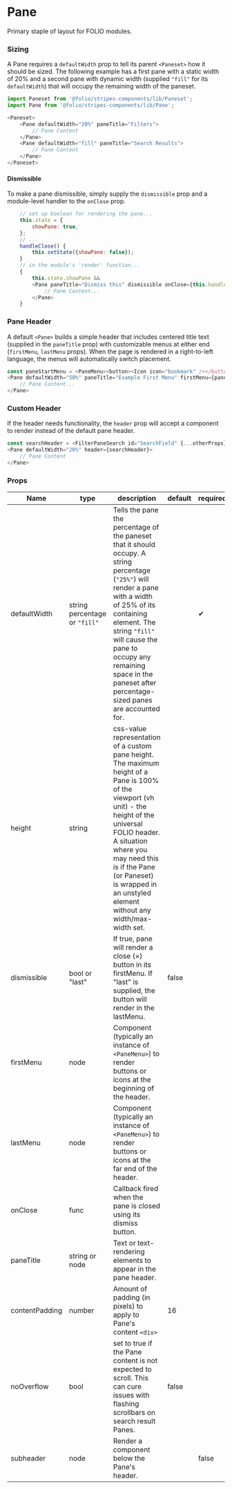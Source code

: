 # Pane

Primary staple of layout for FOLIO modules.

### Sizing
A Pane requires a `defaultWidth` prop to tell its parent `<Paneset>` how it should be sized. The following example has a first pane with a static width of 20% and a second pane with dynamic width (supplied `"fill"` for its `defaultWidth`) that will occupy the remaining width of the paneset.
```js
import Paneset from '@folio/stripes-components/lib/Paneset';
import Pane from '@folio/stripes-components/lib/Pane';

<Paneset>
    <Pane defaultWidth="20%" paneTitle="Filters">
        // Pane Content
    </Pane>
    <Pane defaultWidth="fill" paneTitle="Search Results">
        // Pane Content
    </Pane>
</Paneset>
```


#### Dismissible
To make a pane dismissible, simply supply the `dismissible` prop and a module-level handler to the `onClose` prop.
```js
    // set up boolean for rendering the pane...
    this.state = {
        showPane: true,
    };
    // ...
    handleClose() {
        this.setState({showPane: false});
    }
    // in the module's 'render' function...
    { 
        this.state.showPane && 
        <Pane paneTitle="Dismiss this" dismissible onClose={this.handleClose}>
            // Pane Content...
        </Pane>
    }
```
### Pane Header
A default `<Pane>` builds a simple header that includes centered title text (supplied in the `paneTitle` prop) with customizable menus at either end (`firstMenu`, `lastMenu` props). When the page is rendered in a right-to-left language, the menus will automatically switch placement.
```js
const paneStartMenu = <PaneMenu><button><Icon icon="bookmark" /></button></PaneMenu>
<Pane defaultWidth="50%" paneTitle="Example First Menu" firstMenu={paneStartMenu}>
    // Pane Content...
</Pane>
```
### Custom Header
If the header needs functionality, the `header` prop will accept a component to render instead of the default pane header.
```js
const searchHeader = <FilterPaneSearch id="SearchField" {...otherProps} />;
<Pane defaultWidth="20%" header={searchHeader}>
    // Pane Content
</Pane>
```


### Props
Name | type | description | default | required
--- | --- | --- | --- | ---
defaultWidth | string percentage or `"fill"` | Tells the pane the percentage of the paneset that it should occupy. A string percentage (`"25%"`) will render a pane with a width of 25% of its containing element. The string `"fill"` will cause the pane to occupy any remaining space in the paneset after percentage-sized panes are accounted for. |  | &#10004;
height | string | css-value representation of a custom pane height. The maximum height of a Pane is 100% of the viewport (vh unit) - the height of the universal FOLIO header. A situation where you may need this is if the Pane (or Paneset) is wrapped in an unstyled element without any width/max-width set.  |  |
dismissible | bool or "last"| If true, pane will render a close (&times;) button in its firstMenu. If "last" is supplied, the button will render in the lastMenu. | false | 
firstMenu | node | Component (typically an instance of `<PaneMenu>`) to render buttons or icons at the beginning of the header. |  | 
lastMenu | node | Component (typically an instance of `<PaneMenu>`) to render buttons or icons at the far end of the header. |  | 
onClose | func | Callback fired when the pane is closed using its dismiss button. |  | 
paneTitle | string or node | Text or text-rendering elements to appear in the pane header. |  | 
contentPadding | number | Amount of padding (in pixels) to apply to Pane's content `<div>` | 16 | 
noOverflow | bool | set to true if the Pane content is not expected to scroll. This can cure issues with flashing scrollbars on search result Panes. | false |
subheader | node | Render a component below the Pane's header. |  | false 